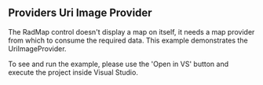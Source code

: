 ## Providers Uri Image Provider
The RadMap control doesn't display a map on itself, it needs a map provider from which to consume the required data. This example demonstrates the UriImageProvider.

To see and run the example, please use the 'Open in VS' button and execute the project inside Visual Studio.

[//]: <keywords:MinZoomLevel, MaxZoomLevel, NavigationVisibility, ZoomBarVisibility, CommandBarVisibility, GeoBounds>

